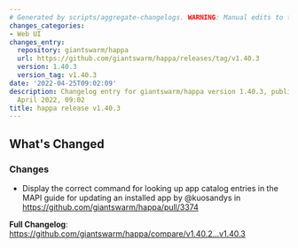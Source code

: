 ```yaml
---
# Generated by scripts/aggregate-changelogs. WARNING: Manual edits to this files will be overwritten.
changes_categories:
- Web UI
changes_entry:
  repository: giantswarm/happa
  url: https://github.com/giantswarm/happa/releases/tag/v1.40.3
  version: 1.40.3
  version_tag: v1.40.3
date: '2022-04-25T09:02:09'
description: Changelog entry for giantswarm/happa version 1.40.3, published on 25
  April 2022, 09:02
title: happa release v1.40.3
---
```


<!-- Release notes generated using configuration in .github/release.yml at main -->

## What's Changed
### Changes
* Display the correct command for looking up app catalog entries in the MAPI guide for updating an installed app by @kuosandys in https://github.com/giantswarm/happa/pull/3374


**Full Changelog**: https://github.com/giantswarm/happa/compare/v1.40.2...v1.40.3

